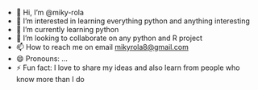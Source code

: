 - 👋 Hi, I’m @miky-rola
- 👀 I’m interested in learning everything python and anything interesting
- 🌱 I’m currently learning python
- 💞️ I’m looking to collaborate on any python and R project
- 📫 How to reach me on email mikyrola8@gmail.com
- 😄 Pronouns: ...
- ⚡ Fun fact: I love to share my ideas and also learn from people who know more than I do

<!---
miky-rola/miky-rola is a ✨ special ✨ repository because its `README.md` (this file) appears on your GitHub profile.
You can click the Preview link to take a look at your changes.
--->
